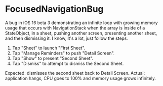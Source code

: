 # FocusedNavigationBug

A bug in iOS 16 beta 3 demonstrating an infinite loop with growing memory usage that occurs with NavigationStack when the array is inside of a StateObject, in a sheet, 
pushing another screen, presenting another sheet, and then dismissing it. I know, it's a lot, just follow the steps.

1. Tap "Sheet" to launch "First Sheet".
2. Tap "Manage Reminders" to push "Detail Screen".
3. Tap "Show" to present "Second Sheet".
4. Tap "Dismiss" to attempt to dismiss the Second Sheet.

Expected: dismisses the second sheet back to Detail Screen.
Actual: application hangs, CPU goes to 100% and memory usage grows infinitely.
